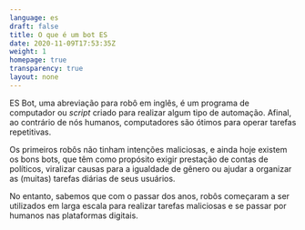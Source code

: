 ```yaml
---
language: es
draft: false
title: O que é um bot ES
date: 2020-11-09T17:53:35Z
weight: 1
homepage: true
transparency: true
layout: none
---
```

ES Bot, uma abreviação para robô em inglês, é um programa de computador ou *script* criado para realizar algum tipo de automação. Afinal, ao contrário de nós humanos, computadores são ótimos para operar tarefas repetitivas.

Os primeiros robôs não tinham intenções maliciosas, e ainda hoje existem os bons bots, que têm como propósito exigir prestação de contas de políticos, viralizar causas para a igualdade de gênero ou ajudar a organizar as (muitas) tarefas diárias de seus usuários.

No entanto, sabemos que com o passar dos anos, robôs começaram a ser utilizados em larga escala para realizar tarefas maliciosas e se passar por humanos nas plataformas digitais.